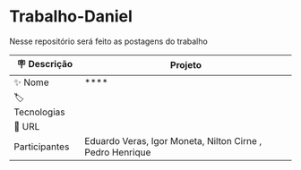 # Trabalho-Daniel  
Nesse repositório será feito as postagens do trabalho

| :placard: Descrição |  Projeto    |
| -------------  | --- |
| :sparkles: Nome        | ****
| :label: Tecnologias | 
| :rocket: URL         | 
|  Participantes  | Eduardo Veras, Igor Moneta, Nilton Cirne , Pedro Henrique |
